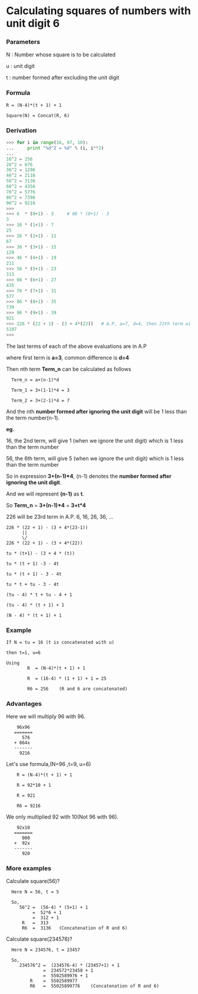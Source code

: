# Calculating squares of numbers with unit digit 6

### Parameters

N : Number whose square is to be calculated

u : unit digit

t : number formed after excluding the unit digit

### Formula

```
R = (N-4)*(t + 1) + 1
```

```
Square(N) = Concat(R, 6)
```

### Derivation

```python
>>> for i in range(16, 97, 10):
...     print "%d^2 = %d" % (i, i**2)
... 
16^2 = 256
26^2 = 676
36^2 = 1296
46^2 = 2116
56^2 = 3136
66^2 = 4356
76^2 = 5776
86^2 = 7396
96^2 = 9216
>>> 
>>> 6  * (0+1) - 3     # 06 * (0+1) - 3
3
>>> 16 * (1+1) - 7
25
>>> 26 * (2+1) - 11
67
>>> 36 * (3+1) - 15
129
>>> 46 * (4+1) - 19
211
>>> 56 * (5+1) - 23
313
>>> 66 * (6+1) - 27
435
>>> 76 * (7+1) - 31
577
>>> 86 * (8+1) - 35
739
>>> 96 * (9+1) - 39
921
>>> 226 * (22 + 1) - (3 + 4*(22))   # A.P, a=7, d=4, then 22th term will be 7 + 4*(22-1)
5107
>>> 
```

The last terms of each of the above evaluations are in A.P

where first term is **a=3**, common difference is **d=4**

Then nth term **Term_n** can be calculated as follows

```
  Term_n = a+(n-1)*d

  Term_1 = 3+(1-1)*4 = 3

  Term_2 = 3+(2-1)*4 = 7
```

And the nth **number formed after ignoring the unit digit** will be 1 less than the term number(n-1).

**eg.**

16, the 2nd term, will give 1 (when we ignore the unit digit) which is 1 less than the term number

56, the 6th term, will give 5 (when we ignore the unit digit) which is 1 less than the term number

So in expression **3+(n-1)\*4**, (n-1) denotes the **number formed after ignoring the unit digit**.

And we will represent **(n-1)** as **t**. 

So **Term_n** = **3+(n-1)\*4** = **3+t*4** 

226 will be 23rd term in A.P. 6, 16, 26, 36, ...

```
226 * (22 + 1) - (3 + 4*(23-1))  
      ||
      \/
226 * (22 + 1) - (3 + 4*(22))  
```

```
tu * (t+1) - (3 + 4 * (t))

tu * (t + 1) -3 - 4t

tu * (t + 1) - 3 - 4t

tu * t + tu - 3 - 4t

(tu - 4) * t + tu - 4 + 1

(tu - 4) * (t + 1) + 1

(N - 4) * (t + 1) + 1
```

### Example

```
If N = tu = 16 (t is concatenated with u)

then t=1, u=6	

Using 
        R  = (N-4)*(t + 1) + 1
 
        R  = (16-4) * (1 + 1) + 1 = 25

        R6 = 256	(R and 6 are concatenated)
```

### Advantages

Here we will multiply 96 with 96.

```
    96x96
   =======
      576
   + 864x
   -------
     9216
```

Let's use formula,(N=96 ,t=9, u=6)

```
    R = (N-4)*(t + 1) + 1

    R = 92*10 + 1

    R = 921

    R6 = 9216
```

We only multiplied 92 with 10(Not 96 with 96).

```
    92x10
   =======
      000
   +  92x
   -------
      920
```

### More examples

Calculate square(56)?

```
  Here N = 56, t = 5

  So,
     56^2 =  (56-4) * (5+1) + 1
          =  52*6 + 1
          =  312 + 1
      R   =  313
      R6  =  3136   (Concatenation of R and 6)
```


Calculate square(234576)?

```
  Here N = 234576, t = 23457

  So,
     234576^2 =  (234576-4) * (23457+1) + 1
              =  234572*23458 + 1
              =  5502589976 + 1
         R    =  5502589977
         R6   =  55025899776    (Concatenation of R and 6)
```


